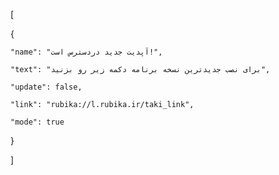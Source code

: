 [

  {

    "name": "آپدیت جدید دردسترس است!",

    "text": "برای نصب جدیدترین نسخه برنامه دکمه زیر رو بزنید",

    "update": false,

    "link": "rubika://l.rubika.ir/taki_link",

    "mode": true

  }

]

